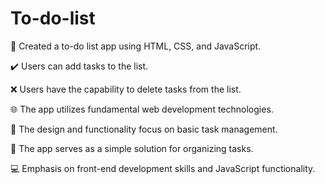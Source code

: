 # To-do-list


📝 Created a to-do list app using HTML, CSS, and JavaScript.

✔️ Users can add tasks to the list.

❌ Users have the capability to delete tasks from the list.

🌐 The app utilizes fundamental web development technologies.

📱 The design and functionality focus on basic task management.

🎯 The app serves as a simple solution for organizing tasks.

💻 Emphasis on front-end development skills and JavaScript functionality.
